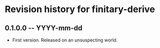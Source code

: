 # Revision history for finitary-derive

## 0.1.0.0 -- YYYY-mm-dd

* First version. Released on an unsuspecting world.
